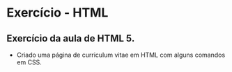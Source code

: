 # Exercício - HTML

## Exercício da aula de HTML 5.

- Criado uma página de curriculum vitae em HTML com alguns comandos em CSS.

